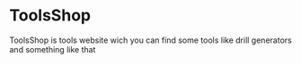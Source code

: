 # ToolsShop
ToolsShop is tools website wich you can find some tools like drill generators and something like that
